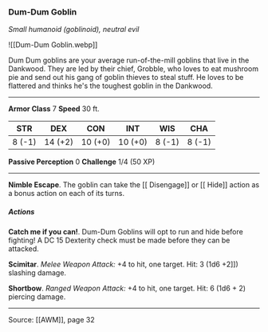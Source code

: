 ### Dum-Dum Goblin
_Small humanoid (goblinoid), neutral evil_

![[Dum-Dum Goblin.webp]]

Dum Dum goblins are your average run-of-the-mill goblins that live in the Dankwood. They are led by their chief, Grobble, who loves to eat mushroom pie and send out his gang of goblin thieves to steal stuff. He loves to be flattered and thinks he's the toughest goblin in the Dankwood.



---

**Armor Class** 7
**Speed** 30 ft.

| STR     | DEX     | CON     | INT     | WIS     | CHA     |
|---------|---------|---------|---------|---------|---------|
| 8 (-1) | 14 (+2) | 10 (+0) | 10 (+0) | 8 (-1) | 8 (-1) |

**Passive Perception** 0
**Challenge** 1/4 (50 XP)

---

**Nimble Escape**. The goblin can take the [[ Disengage]] or [[ Hide]] action as a bonus action on each of its turns.

##### Actions
**Catch me if you can!**. Dum-Dum Goblins will opt to run and hide before fighting! A DC 15 Dexterity check must be made before they can be attacked.

**Scimitar**. _Melee Weapon Attack:_ +4 to hit, one target. Hit: 3 (1d6 +2]]) slashing damage.

**Shortbow**. _Ranged Weapon Attack:_ +4 to hit, one target. Hit: 6 (1d6 + 2) piercing damage.


---

Source: [[AWM]], page 32